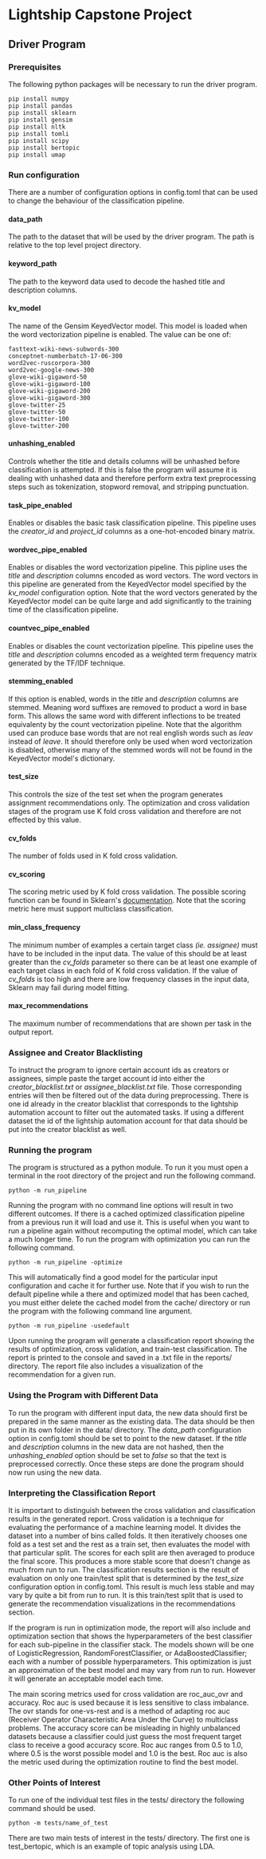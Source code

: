 # Lightship Capstone Project
## Driver Program

### Prerequisites

The following python packages will be necessary to run the driver program.

```
pip install numpy
pip install pandas
pip install sklearn
pip install gensim
pip install nltk
pip install tomli
pip install scipy
pip install bertopic
pip install umap
```

### Run configuration

There are a number of configuration options in config.toml that can be used to change the behaviour of the classification pipeline.

#### data_path

The path to the dataset that will be used by the driver program. The path is relative to the top level project directory.

#### keyword_path

The path to the keyword data used to decode the hashed title and description columns.

#### kv_model

The name of the Gensim KeyedVector model. This model is loaded when the word vectorization pipeline is enabled. The value can be one of:

```
fasttext-wiki-news-subwords-300
conceptnet-numberbatch-17-06-300
word2vec-ruscorpora-300
word2vec-google-news-300
glove-wiki-gigaword-50
glove-wiki-gigaword-100
glove-wiki-gigaword-200
glove-wiki-gigaword-300
glove-twitter-25
glove-twitter-50
glove-twitter-100
glove-twitter-200
```

#### unhashing_enabled

Controls whether the title and details columns will be unhashed before classification is attempted. If this is false the program will assume it is dealing with unhashed data and therefore perform extra text preprocessing steps such as tokenization, stopword removal, and stripping punctuation.

#### task_pipe_enabled

Enables or disables the basic task classification pipeline. This pipeline uses the *creator_id* and *project_id* columns as a one-hot-encoded binary matrix.

#### wordvec_pipe_enabled

Enables or disables the word vectorization pipeline. This pipline uses the *title* and *description* columns encoded as word vectors. The word vectors in this pipeline are generated from the KeyedVector model specified by the *kv_model* configuration option. Note that the word vectors generated by the KeyedVector model can be quite large and add significantly to the training time of the classification pipeline.

#### countvec_pipe_enabled

Enables or disables the count vectorization pipeline. This pipeline uses the *title* and *description* columns encoded as a weighted term frequency matrix generated by the TF/IDF technique.

#### stemming_enabled

If this option is enabled, words in the *title* and *description* columns are stemmed. Meaning word suffixes are removed to product a word in base form. This allows the same word with different inflections to be treated equivalenty by the count vectorization pipeline. Note that the algorithm used can produce base words that are not real english words such as *leav* instead of *leave*. It should therefore only be used when word vectorization is disabled, otherwise many of the stemmed words will not be found in the KeyedVector model's dictionary.

#### test_size

This controls the size of the test set when the program generates assignment recommendations only. The optimization and cross validation stages of the program use K fold cross validation and therefore are not effected by this value.

#### cv_folds

The number of folds used in K fold cross validation.

#### cv_scoring

The scoring metric used by K fold cross validation. The possible scoring function can be found in Sklearn's [documentation](https://scikit-learn.org/stable/modules/model_evaluation.html). Note that the scoring metric here must support multiclass classification.

#### min_class_frequency

The minimum number of examples a certain target class *(ie. assignee)* must have to be included in the input data. The value of this should be at least greater than the *cv_folds* parameter so there can be at least one example of each target class in each fold of K fold cross validation. If the value of *cv_folds* is too high and there are low frequency classes in the input data, Sklearn may fail during model fitting.

#### max_recommendations

The maximum number of recommendations that are shown per task in the output report.

### Assignee and Creator Blacklisting

To instruct the program to ignore certain account ids as creators or assignees, simple paste the target account id into either the *creator_blacklist.txt* or *assignee_blacklist.txt* file. Those corresponding entries will then be filtered out of the data during preprocessing. There is one id already in the creator blacklist that corresponds to the lightship automation account to filter out the automated tasks. If using a different dataset the id of the lightship automation account for that data should be put into the creator blacklist as well.

### Running the program

The program is structured as a python module. To run it you must open a terminal in the root directory of the project and run the following command.

```
python -m run_pipeline
```

Running the program with no command line options will result in two different outcomes. If there is a cached optimized classification pipeline from a previous run it will load and use it. This is useful when you want to run a pipeline again without recomputing the optimal model, which can take a much longer time. To run the program with optimization you can run the following command.

```
python -m run_pipeline -optimize
```

This will automatically find a good model for the particular input configuration and cache it for further use. Note that if you wish to run the default pipeline while a there and optimized model that has been cached, you must either delete the cached model from the cache/ directory or run the program with the following command line argument.

```
python -m run_pipeline -usedefault
```

Upon running the program will generate a classification report showing the results of optimization, cross validation, and train-test classification. The report is printed to the console and saved in a .txt file in the reports/ directory. The report file also includes a visualization of the recommendation for a given run.

### Using the Program with Different Data

To run the program with different input data, the new data should first be prepared in the same manner as the existing data. The data should be then put in its own folder in the data/ directory. The *data_path* configuration option in config.toml should be set to point to the new dataset. If the *title* and *description* columns in the new data are not hashed, then the *unhashing_enabled* option should be set to *false* so that the text is preprocessed correctly. Once these steps are done the program should now run using the new data.

### Interpreting the Classification Report

It is important to distinguish between the cross validation and classification results in the generated report. Cross validation is a technique for evaluating the performance of a machine learning model. It divides the dataset into a number of bins called folds. It then iteratively chooses one fold as a test set and the rest as a train set, then evaluates the model with that particular split. The scores for each split are then averaged to produce the final score. This produces a more stable score that doesn't change as much from run to run. The classification results section is the result of evaluation on only one train/test split that is determined by the *test_size* configuration option in config.toml. This result is much less stable and may vary by quite a bit from run to run. It is this train/test split that is used to generate the recommendation visualizations in the recommendations section.

If the program is run in optimization mode, the report will also include and optimization section that shows the hyperparameters of the best classifier for each sub-pipeline in the classifier stack. The models shown will be one of LogisticRegression, RandomForestClassifier, or AdaBoostedClassifier; each with a number of possible hyperparameters. This optimization is just an approximation of the best model and may vary from run to run. However it will generate an acceptable model each time.

The main scoring metrics used for cross validation are roc_auc_ovr and accuracy. Roc auc is used because it is less sensitive to class imbalance. The ovr stands for one-vs-rest and is a method of adapting roc auc (Receiver Operator Characteristic Area Under the Curve) to multiclass problems. The accuracy score can be misleading in highly unbalanced datasets because a classifier could just guess the most frequent target class to receive a good accuracy score. Roc auc ranges from 0.5 to 1.0, where 0.5 is the worst possible model and 1.0 is the best. Roc auc is also the metric used during the optimization routine to find the best model.

### Other Points of Interest

To run one of the individual test files in the tests/ directory the following command should be used.

```
python -m tests/name_of_test
```

There are two main tests of interest in the tests/ directory. The first one is test_bertopic, which is an example of topic analysis using LDA.